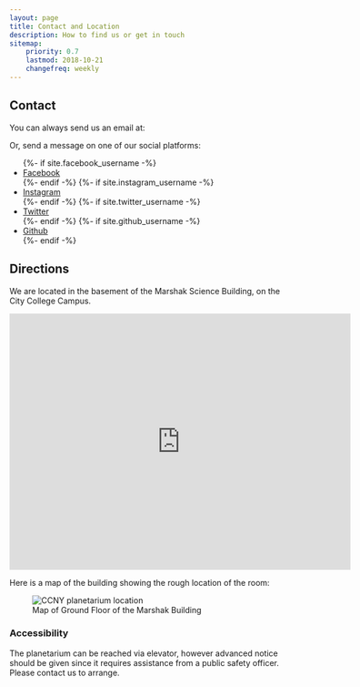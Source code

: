 ```yaml
---
layout: page
title: Contact and Location
description: How to find us or get in touch
sitemap:
    priority: 0.7
    lastmod: 2018-10-21
    changefreq: weekly
---
```


## Contact

You can always send us an email at:

<script type="text/javascript">
  emailE = 'ccny.cuny.edu'
  emailE = ('planetarium' + '@' + emailE)
  document.write('<A href="mailto:' + emailE + '">' + emailE + '</a>')
</script>


Or, send a message on one of our social platforms:

<div class="col-sm">
  <ul class="list-unstyled icons alt">
    {%- if site.facebook_username -%}
    <li><a href="https://facebook.com/{{site.facebook_username}}" class="icon fa-facebook"><span class="label">Facebook</span></a></li>
    {%- endif -%}
    {%- if site.instagram_username -%}
    <li><a href="https://instagram.com/{{site.instagram_username}}" class="icon fa-instagram"><span class="label">Instagram</span></a></li>
    {%- endif -%}
    {%- if site.twitter_username -%}
    <li><a href="https://twitter.com/{{site.twitter_username}}" class="icon fa-twitter"><span class="label">Twitter</span></a></li>
    {%- endif -%}
    {%- if site.github_username -%}
    <li><a href="https://github.com/{{site.github_username}}" class="icon fa-github"><span class="label">Github</span></a></li>
    {%- endif -%}
  </ul>
</div>

## Directions

We are located in the basement of the Marshak Science Building, on the City College Campus.

<iframe src="https://www.google.com/maps/embed?pb=!1m18!1m12!1m3!1d3019.414334196341!2d-73.95131698459174!3d40.818861979320424!2m3!1f0!2f0!3f0!3m2!1i1024!2i768!4f13.1!3m3!1m2!1s0x89c2f7adc1de0acf%3A0xfb928a383cd77c13!2sCCNY+Planetarium!5e0!3m2!1sen!2sus!4v1540147257665" width="600" height="450" frameborder="0" style="border:0" allowfullscreen></iframe>

Here is a map of the building showing the rough location of the room:

<figure class="figure col-12">
  <img src="{{ "assets/images/map-to-ccny-planetarium.jpg" | absolute_url }}" class="figure-img img-fluid rounded" alt="CCNY planetarium location">
  <figcaption class="figure-caption">Map of Ground Floor of the Marshak Building</figcaption>
</figure>

### Accessibility

The planetarium can be reached via elevator, however advanced notice should be given since it requires assistance from a public safety officer. Please contact us to arrange.

